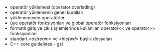 - operatör yüklemesi (operator overlading)
- operatör yüklemenin genel kuralları
- yüklenemeyen operatörler
- üye operatör fonksiyonları ve global operatör fonksiyonları
- formatlı giriş ve çıkış işlemlerinde kullanılan operator<< ve operator>> fonksiyonları
- standart _\<ostream>_ ve _\<iosfwd>_ başlık dosyaları
- C++ core guidelines - gsl 
